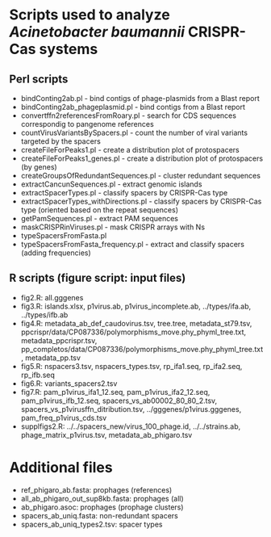 # Scripts used to analyze *Acinetobacter baumannii* CRISPR-Cas systems

## Perl scripts
* bindConting2ab.pl - bind contigs of phage-plasmids from a Blast report
* bindConting2ab_phageplasmid.pl - bind contigs from a Blast report
* convertffn2referencesFromRoary.pl - search for CDS sequences correspondig to pangenome references
* countVirusVariantsBySpacers.pl - count the number of viral variants targeted by the spacers
* createFileForPeaks1.pl - create a distribution plot of protospacers
* createFileForPeaks1_genes.pl - create a distribution plot of protospacers (by genes)
* createGroupsOfRedundantSequences.pl - cluster redundant sequences
* extractCancunSequences.pl - extract genomic islands
* extractSpacerTypes.pl - classify spacers by CRISPR-Cas type
* extractSpacerTypes_withDirections.pl - classify spacers by CRISPR-Cas type (oriented based on the repeat sequences)
* getPamSequences.pl - extract PAM sequences
* maskCRISPRinViruses.pl - mask CRISPR arrays with Ns
* typeSpacersFromFasta.pl
* typeSpacersFromFasta_frequency.pl - extract and classify spacers (adding frequencies)

## R scripts (figure script: input files)
* fig2.R: all.gggenes
* fig3.R: islands.xlsx, p1virus.ab, p1virus_incomplete.ab, ../types/ifa.ab, ../types/ifb.ab
* fig4.R: metadata_ab_def_caudovirus.tsv, tree.tree, metadata_st79.tsv, ppcrispr/data/CP087336/polymorphisms_move.phy_phyml_tree.txt, metadata_ppcrispr.tsv, pp_completos/data/CP087336/polymorphisms_move.phy_phyml_tree.txt, metadata_pp.tsv
* fig5.R: nspacers3.tsv, nspacers_types.tsv, rp_ifa1.seq, rp_ifa2.seq, rp_ifb.seq
* fig6.R: variants_spacers2.tsv
* fig7.R: pam_p1virus_ifa1_12.seq, pam_p1virus_ifa2_12.seq, pam_p1virus_ifb_12.seq, spacers_vs_ab00002_80_80_2.tsv, spacers_vs_p1virusffn_ditribution.tsv, ../gggenes/p1virus.gggenes, pam_freq_p1virus_cds.tsv
* supplfigs2.R: ../../spacers_new/virus_100_phage.id, ../../strains.ab, phage_matrix_p1virus.tsv, metadata_ab_phigaro.tsv

# Additional files
* ref_phigaro_ab.fasta: prophages (references)
* all_ab_phigaro_out_sup8kb.fasta: prophages (all)
* ab_phigaro.asoc: prophages (prophage clusters)
* spacers_ab_uniq.fasta: non-redundant spacers
* spacers_ab_uniq_types2.tsv: spacer types
